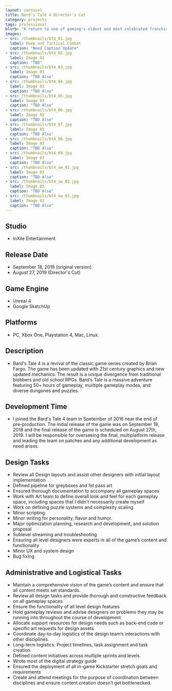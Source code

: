 ```yaml
---
layout: carousel
title: Bard's Tale 4 Director's Cut
category: projects
tags: professional
blurb: "A return to one of gaming's oldest and most celebrated franchises."
images:
- src: /thumbnails/bt4_01.jpg
  label: Deep and Tactical Combat
  caption: "Need Caption Update"
- src: /thumbnails/bt4_02.jpg
  label: Image 02
  caption: "TBD"
- src: /thumbnails/bt4_03.jpg
  label: Image 03
  caption: "TBD Also"
- src: /thumbnails/bt4_04.jpg
  label: Image 03
  caption: "TBD Also"
- src: /thumbnails/bt4_05.jpg
  label: Image 03
  caption: "TBD Also"
- src: /thumbnails/bt4_06.jpg
  label: Image 03
  caption: "TBD Also"
- src: /thumbnails/bt4_07.jpg
  label: Image 03
  caption: "TBD Also"
- src: /thumbnails/bt4_08.jpg
  label: Image 03
  caption: "TBD Also"
- src: /thumbnails/bt4_09.jpg
  label: Image 03
  caption: "TBD Also"
- src: /thumbnails/bt4_ow_01.jpg
  label: Image 03
  caption: "TBD Also"
- src: /thumbnails/bt4_ow_02.jpg
  label: Image 03
  caption: "TBD Also"
- src: /thumbnails/bt4_ow_03.jpg
  label: Image 03
  caption: "TBD Also"
---
```


## Studio
- InXile Entertainment

## Release Date
- September 18, 2018 (original version)
- August 27, 2019 (Director's Cut)

## Game Engine
- Unreal 4
- Google SketchUp

## Platforms
- PC, Xbox One, Playstation 4, Mac, Linux.

## Description
- Bard's Tale 4 is a revival of the classic game series created by Brian Fargo. The game has been updated with 21st century graphics and new updated mechanics. The result is a unique divergence from traditional blobbers and old school RPGs. Bard's Tale is a massive adventure featuring 50+ hours of gameplay, muiltiple gameplay modes, and diverse dungones and puzzles.

## Development Time
- I joined the Bard's Tale 4 team in Spetember of 2016 near the end of pre-production. The initial release of the game was on September 18, 2018 and the final release of the game is scheduled on August 27th, 2019. I will be responsible for overseeing the final, multiplatform release and leading the team on patches and any additional development as need arises. 

## Design Tasks
- Review all Design layouts and assist other designers with initial layout implementation
- Defined pipeline for greyboxes and 1st pass art
- Ensured thorough documentation to accompany all gameplay spaces
- Work with Art team to define overall look and feel for each gameplay space, including spaces that I didn’t necessarily create myself
- Work on defining puzzle systems and complexity scaling
- Minor scripting
- Minor writing for personality, flavor and humor.
- Major optimization planning, research and development, and solution proposal
- Sublevel streaming and troubleshooting
- Ensuring all level designers were experts in all of the game’s content and functionality
- Minor UX and system design
- Bug fixing

## Administrative and Logistical Tasks
- Maintain a comprehensive vision of the game’s content and ensure that all content meets set standards.
- Review all design tasks and provide thorough and constructive feedback on all gameplay spaces
- Ensure the functionality of all level design features
- Hold gameplay reviews and advise designers on problems they may be running into throughout the course of development
- Allocate support resources for design needs such as back-end code or specific art requests for design assets
- Coordinate day-to-day logistics of the design team’s interactions with other disciplines.
- Long-term logistics: Project timelines, task assignment and task creation.
- Defined content initiatives across multiple sprints and levels.
- Wrote most of the digital strategy guide
- Ensured the deployment of all in-game Kickstarter stretch goals and requirements
- Create and attend meetings for the purpose of coordination between disciplines and ensure content creation doesn’t get bottlenecked.
